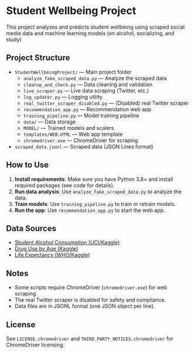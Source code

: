
# Student Wellbeing Project

This project analyzes and predicts student wellbeing using scraped social media data and machine learning models (on alcohol, socializing, and study)

## Project Structure

- `StudentWellbeingProject/` — Main project folder
  - `analyze_fake_scraped_data.py` — Analyze the scraped data
  - `cleanup_and_check.py` — Data cleaning and validation
  - `live_scraper.py` — Live data scraping (Twitter, etc.)
  - `log_updater.py` — Logging utility
  - `real_twitter_scraper_disabled.py` — (Disabled) real Twitter scraper
  - `recommendation_app.py` — Recommendation web app
  - `training_pipeline.py` — Model training pipeline
  - `data/` — Data storage
  - `MODEL/` — Trained models and scalers
  - `templates/WEB.HTML` — Web app template
  - `chromedriver.exe` — ChromeDriver for scraping
- `scraped_data.jsonl` — Scraped data (JSON Lines format)

## How to Use

1. **Install requirements**: Make sure you have Python 3.8+ and install required packages (see code for details).
2. **Run data analysis**: Use `analyze_fake_scraped_data.py` to analyze the data.
3. **Train models**: Use `training_pipeline.py` to train or retrain models.
4. **Run the app**: Use `recommendation_app.py` to start the web app.


## Data Sources
- [Student Alcohol Consumption (UCI/Kaggle)](https://www.kaggle.com/datasets/uciml/student-alcohol-consumption?resource=download)
- [Drug Use by Age (Kaggle)](https://www.kaggle.com/datasets/tunguz/drug-use-by-age)
- [Life Expectancy (WHO/Kaggle)](https://www.kaggle.com/datasets/kumarajarshi/life-expectancy-who)

## Notes
- Some scripts require ChromeDriver (`chromedriver.exe`) for web scraping.
- The real Twitter scraper is disabled for safety and compliance.
- Data files are in JSONL format (one JSON object per line).

## License
See `LICENSE.chromedriver` and `THIRD_PARTY_NOTICES.chromedriver` for ChromeDriver licensing.

